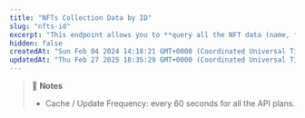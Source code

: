 ```yaml
---
title: "NFTs Collection Data by ID"
slug: "nfts-id"
excerpt: "This endpoint allows you to **query all the NFT data (name, floor price, 24hr volume ...) based on the NFT collection ID**"
hidden: false
createdAt: "Sun Feb 04 2024 14:18:21 GMT+0000 (Coordinated Universal Time)"
updatedAt: "Thu Feb 27 2025 18:35:29 GMT+0000 (Coordinated Universal Time)"
---
```

> 📘 **Notes**
> 
> - Cache / Update Frequency: every 60 seconds for all the API plans.
